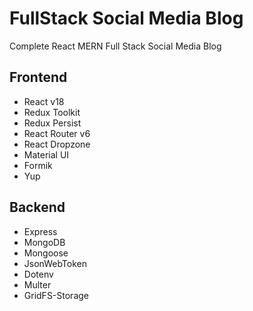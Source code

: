 # FullStack Social Media Blog

Complete React MERN Full Stack Social Media Blog

## Frontend

- React v18
- Redux Toolkit
- Redux Persist
- React Router v6
- React Dropzone
- Material UI
- Formik
- Yup

## Backend

- Express
- MongoDB
- Mongoose
- JsonWebToken
- Dotenv
- Multer
- GridFS-Storage
